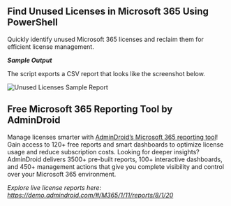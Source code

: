 ## Find Unused Licenses in Microsoft 365 Using PowerShell
Quickly identify unused Microsoft 365 licenses and reclaim them for efficient license management.

***Sample Output***

The script exports a CSV report that looks like the screenshot below.

![Unused Licenses Sample Report](https://o365reports.com/wp-content/uploads/2025/09/find-unused-licenses-sample-output.png?v=1756802739)

## Free Microsoft 365 Reporting Tool by AdminDroid
Manage licenses smarter with [AdminDroid’s Microsoft 365 reporting tool](https://admindroid.com/?src=GitHub)! Gain access to 120+ free reports and smart dashboards to optimize license usage and reduce subscription costs. 
Looking for deeper insights? AdminDroid delivers 3500+ pre-built reports, 100+ interactive dashboards, and 450+ management actions that give you complete visibility and control over your Microsoft 365 environment.

*Explore live license reports here: <https://demo.admindroid.com/#/M365/1/11/reports/8/1/20>*